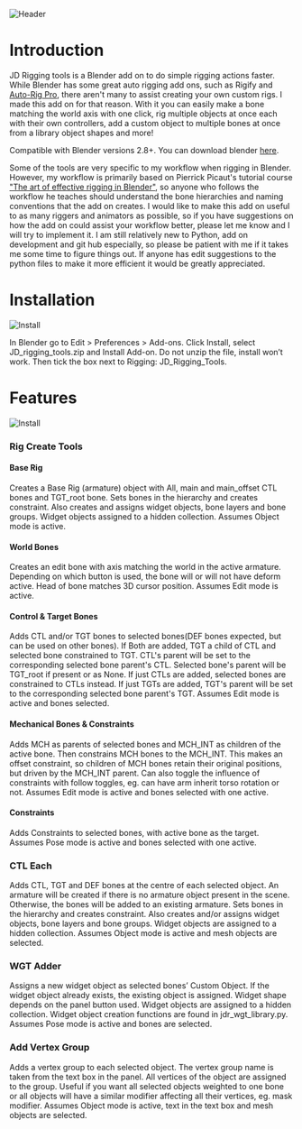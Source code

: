 ![Header](https://github.com/jaldoyle/jd_rigging_tools/blob/master/images/YT_thumbnail_3.jpg)

# Introduction

JD Rigging tools is a Blender add on to do simple rigging actions faster. While Blender has some great auto rigging add ons, such as Rigify and [Auto-Rig Pro](https://blendermarket.com/products/auto-rig-pro?ref=2), 
there aren't many to assist creating your own custom rigs. I made this add on for that reason. With it you can easily make a bone matching the world axis with one click, 
rig multiple objects at once each with their own controllers, add a custom object to multiple bones at once from a library object shapes and more!

Compatible with Blender versions 2.8+. You can download blender [here](https://www.blender.org/download/).

Some of the tools are very specific to my workflow when rigging in Blender. However, my workflow is primarily based on Pierrick Picaut's tutorial course 
["The art of effective rigging in Blender"](https://gumroad.com/p2design#AeQfrF), so anyone who follows the workflow he teaches should understand the bone hierarchies and naming conventions that the add on creates. I would like to make this add on useful to as many riggers and animators as possible, so if you have suggestions on how the add on could assist your workflow better, please let me know and I will try to implement it. I am still relatively new to Python, add on development and git hub especially, so please be patient with me if it takes me some time to figure things out. If anyone has edit suggestions to the python files to make it more efficient it would be greatly appreciated.

# Installation

![Install](https://github.com/jaldoyle/jd_rigging_tools/blob/master/images/install.jpg)

In Blender go to Edit > Preferences > Add-ons. Click Install, select JD_rigging_tools.zip and Install Add-on. Do not unzip the file, install won’t work. Then tick the box next to Rigging: JD_Rigging_Tools.

# Features

![Install](https://github.com/jaldoyle/jd_rigging_tools/blob/master/images/jdr_panel.jpg)

### Rig Create Tools

#### Base Rig
Creates a Base Rig (armature) object with All, main and main_offset CTL bones and TGT_root bone. Sets bones in the hierarchy and creates constraint. Also creates and assigns widget objects, bone layers and bone groups. Widget objects assigned to a hidden collection. Assumes Object mode is active.

#### World Bones
Creates an edit bone with axis matching the world in the active armature. Depending on which button is used, the bone will or will not have deform active. Head of bone matches 3D cursor position. Assumes Edit mode is active.

#### Control & Target Bones
Adds CTL and/or TGT bones to selected bones(DEF bones expected, but can be used on other bones). If Both are added, TGT a child of CTL and selected bone constrained to TGT. CTL's parent will be set to the corresponding selected bone parent's CTL. Selected bone's parent will be TGT_root if present or as None. If just CTLs are added, selected bones are constrained to CTLs instead. If just TGTs are added, TGT's parent will be set to the corresponding selected bone parent's TGT. Assumes Edit mode is active and bones selected.

#### Mechanical Bones & Constraints
Adds MCH as parents of selected bones and MCH_INT as children of the active bone. Then constrains MCH bones to the MCH_INT. This makes an offset constraint, so children of MCH bones retain their original positions, but driven by the MCH_INT parent. Can also toggle the influence of constraints with follow toggles, eg. can have arm inherit torso rotation or not. Assumes Edit mode is active and bones selected with one active.

#### Constraints
Adds Constraints to selected bones, with active bone as the target.
Assumes Pose mode is active and bones selected with one active.

### CTL Each
Adds CTL, TGT and DEF bones at the centre of each selected object. An armature will be created if there is no armature object present in the scene. Otherwise, the bones will be added to an existing armature. Sets bones in the hierarchy and creates constraint. Also creates and/or assigns widget objects, bone layers and bone groups. Widget objects are assigned to a hidden collection. Assumes Object mode is active and mesh objects are selected.

### WGT Adder
Assigns a new widget object as selected bones’ Custom Object. If the widget object already exists, the existing object is assigned. Widget shape depends on the panel button used.
Widget objects are assigned to a hidden collection. Widget object creation functions are found in jdr_wgt_library.py. Assumes Pose mode is active and bones are selected.

### Add Vertex Group
Adds a vertex group to each selected object. The vertex group name is taken from the text box in the panel. All vertices of the object are assigned to the group. Useful if you want all selected objects weighted to one bone or all objects will have a similar modifier affecting all their vertices, eg. mask modifier. Assumes Object mode is active, text in the text box and mesh objects are selected.
